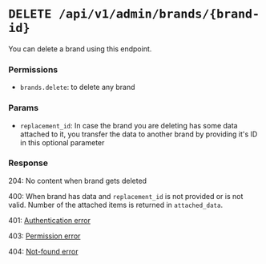 # `DELETE /api/v1/admin/brands/{brand-id}`
You can delete a brand using this endpoint.


### Permissions
- `brands.delete`: to delete any brand

### Params

- `replacement_id`: In case the brand you are deleting has some data attached to it, you transfer the data to another brand by providing it's ID in this optional parameter

### Response

204: No content when brand gets deleted

400: When brand has data and `replacement_id` is not provided or is not valid. Number of the attached items is returned in `attached_data`.

401: [Authentication error](../../authentication-errors.md)

403: [Permission error](../../permission-errors.md)

404: [Not-found error](../../not-found-errors.md)
